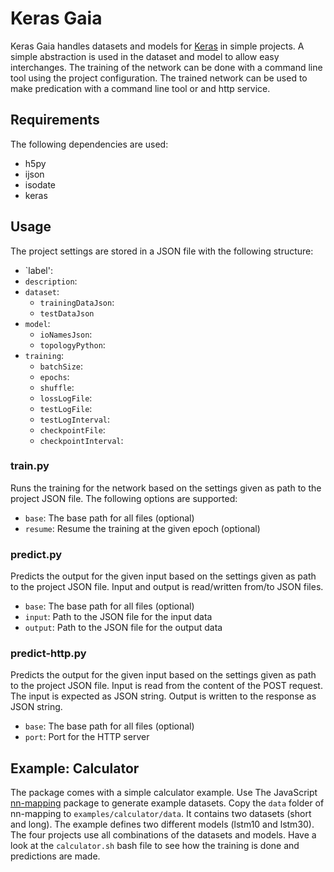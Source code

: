 # Keras Gaia

Keras Gaia handles datasets and models for [Keras](https://keras.io/) in simple projects.
A simple abstraction is used in the dataset and model to allow easy interchanges.
The training of the network can be done with a command line tool using the project configuration.
The trained network can be used to make predication with a command line tool or and http service. 

## Requirements

The following dependencies are used:

- h5py
- ijson
- isodate
- keras

## Usage

The project settings are stored in a JSON file with the following structure:

- `label':
- `description`:
- `dataset`:
  - `trainingDataJson`:
  - `testDataJson`
- `model`:
  - `ioNamesJson`:
  - `topologyPython`:
- `training`:
  - `batchSize`:
  - `epochs`:
  - `shuffle`:
  - `lossLogFile`:
  - `testLogFile`:
  - `testLogInterval`:
  - `checkpointFile`:
  - `checkpointInterval`:

### train.py

Runs the training for the network based on the settings given as path to the project JSON file.
The following options are supported: 

- `base`: The base path for all files (optional)
- `resume`: Resume the training at the given epoch (optional)

### predict.py

Predicts the output for the given input based on the settings given as path to the project JSON file.
Input and output is read/written from/to JSON files.

- `base`: The base path for all files (optional)
- `input`: Path to the JSON file for the input data
- `output`: Path to the JSON file for the output data

### predict-http.py

Predicts the output for the given input based on the settings given as path to the project JSON file.
Input is read from the content of the POST request.
The input is expected as JSON string.
Output is written to the response as JSON string.

- `base`: The base path for all files (optional)
- `port`: Port for the HTTP server

## Example: Calculator

The package comes with a simple calculator example.
Use The JavaScript [nn-mapping](https://github.com/bergos/nn-mapping) package to generate example datasets.
Copy the `data` folder of nn-mapping to `examples/calculator/data`.
It contains two datasets (short and long).
The example defines two different models (lstm10 and lstm30).
The four projects use all combinations of the datasets and models.
Have a look at the `calculator.sh` bash file to see how the training is done and predictions are made.
